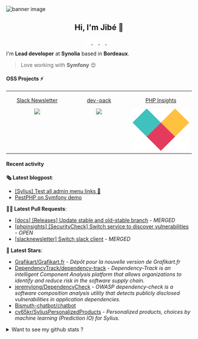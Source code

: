 ![banner image](https://images.unsplash.com/photo-1611497036912-21c87e2f74c7?crop=entropy&amp;cs=tinysrgb&amp;fit=crop&amp;fm=jpg&amp;h=300&amp;ixid=MXwxfDB8MXxyYW5kb218fHx8fHx8fA&amp;ixlib=rb-1.2.1&amp;q=80&amp;utm_campaign=api-credit&amp;utm_medium=referral&amp;utm_source=unsplash_source&amp;w=854)

<h2 align="center">Hi, I'm Jibé 👋</h2>

<p align="center">
<a href="https://jibébarth.fr" title="Personal website"><img alt="rss" width="15px" src="https://raw.githubusercontent.com/Jibbarth/jibbarth.github.io/master/img/fa/rss-solid-100.svg" />
</a>
<a href="https://twitter.com/jibbarth" title="Twitter"><img alt="twitter" width="15px" src="https://raw.githubusercontent.com/Jibbarth/jibbarth.github.io/master/img/fa/twitter-brands-100.svg" />
</a>
<a href="https://linkedin.com/in/jibé-b-772884a3" title="Linkedin"><img alt="linkedin" width="15px" src="https://raw.githubusercontent.com/Jibbarth/jibbarth.github.io/master/img/fa/linkedin-brands-100.svg" />
</a>
<a href="https://connect.symfony.com/profile/jibbarth" title="Symfony"><img alt="symfony" width="15px" src="https://raw.githubusercontent.com/Jibbarth/jibbarth.github.io/master/img/fa/symfony-brands-100.svg" />
</a>
</p>

I'm **Lead developer** at **Synolia** based in **Bordeaux**.

> Love working with **Symfony** 😍

#### OSS Projects ⚡

<table>
  <tbody>
    <tr valign="top">
      <td width="33.333333333333%" align="center">
          <a href="https://github.com/Jibbarth/slacknewsletter">
            <p>Slack Newsletter</p>
            <img src="https://images.unsplash.com/photo-1599999905374-a7fdced81618?crop=entropy&amp;cs=tinysrgb&amp;fit=crop&amp;fm=jpg&amp;h=150&amp;ixid=MXwxfDB8MXxyYW5kb218fHx8fHx8fA&amp;ixlib=rb-1.2.1&amp;q=80&amp;utm_campaign=api-credit&amp;utm_medium=referral&amp;utm_source=unsplash_source&amp;w=200" />
          </a>
      </td>
      <td width="33.333333333333%" align="center">
          <a href="https://github.com/Jibbarth/dev-pack">
            <p>dev-pack</p>
            <img src="https://images.unsplash.com/photo-1546146830-2cca9512c68e?ixlib=rb-1.2.1&amp;ixid=eyJhcHBfaWQiOjEyMDd9&amp;auto=format&amp;fit=crop&amp;w=200&amp;h=150" />
          </a>
      </td>
      <td width="33.333333333333%" align="center">
          <a href="https://phpinsights.com">
            <p>PHP Insights</p>
            <img src="https://raw.githubusercontent.com/nunomaduro/phpinsights/v1.14.0/art/heart.png" />
          </a>
      </td>
    </tr>
  </tbody>
</table>



#### Recent activity

**🗞 Latest blogpost**:

* [[Sylius] Test all admin menu links 🦢](https://jibébarth.fr/gist/87d11a489259049acc56b8254d411f62)
* [PestPHP on Symfony demo](https://jibébarth.fr/gist/c45838ede5cde76b2856530d32df7754)

**👨‍💻 Latest Pull Requests**:

* [[docs] [Releases] Update stable and old-stable branch](https://github.com/api-platform/docs/pull/1254) - _MERGED_
* [[phpinsights] [SecurityCheck] Switch service to discover vulnerabilities](https://github.com/nunomaduro/phpinsights/pull/453) - _OPEN_
* [[slacknewsletter] Switch slack client](https://github.com/Jibbarth/slacknewsletter/pull/18) - _MERGED_

**🌟 Latest Stars**:

* [Grafikart/Grafikart.fr](https://github.com/Grafikart/Grafikart.fr)  - _Dépôt pour la nouvelle version de Grafikart.fr_
* [DependencyTrack/dependency-track](https://github.com/DependencyTrack/dependency-track)  - _Dependency-Track is an intelligent Component Analysis platform that allows organizations to identify and reduce risk in the software supply chain._
* [jeremylong/DependencyCheck](https://github.com/jeremylong/DependencyCheck)  - _OWASP dependency-check is a software composition analysis utility that detects publicly disclosed vulnerabilities in application dependencies._
* [Bismuth-chatbot/chatbot](https://github.com/Bismuth-chatbot/chatbot) 
* [cv65kr/SyliusPersonalizedProducts](https://github.com/cv65kr/SyliusPersonalizedProducts)  - _Personalized products, choices by machine learning (Prediction IO) for Sylius._

<details>
<summary> Want to see my github stats ? </summary>

![Github stats](https://github-readme-stats.vercel.app/api?username=Jibbarth&&show_icons=true)
</details>
